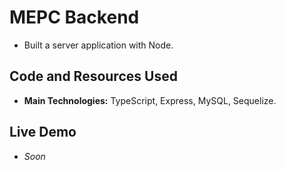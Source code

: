 # MEPC Backend

- Built a server application with Node.

## Code and Resources Used

- **Main Technologies:** TypeScript, Express, MySQL, Sequelize.

## Live Demo

- _Soon_
